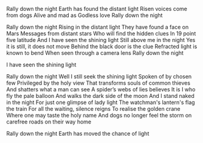 Rally down the night
Earth has found the distant light
Risen voices come from dogs
Alive and mad as Godless love
Rally down the night

Rally down the night
Rising in the distant light
They have found a face on Mars
Messages from distant stars
Who will find the hidden clues
In 19 point five latitude
And I have seen the shining light
Still above me in the night
Yes it is still, it does not move
Behind the black door is the clue
Refracted light is known to bend
When seen through a camera lens
Rally down the night

I have seen the shining light

Rally down the night
Well I still seek the shining light
Spoken of by chosen few
Privileged by the holy view
That transforms souls of common thieves
And shatters what a man can see
A spider’s webs of lies believes
It is I who fly the pale balloon
And walks the dark side of the moon
And I stand naked in the night
For just one glimpse of lady light
The watchman's lantern's flag the train
For all the waiting, silence reigns
To realise the golden crane
Where one may taste the holy name
And dogs no longer feel the storm
on carefree roads on their way home

Rally down the night
Earth has moved the chance of light
